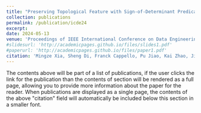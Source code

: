 ```yaml
---
title: "Preserving Topological Feature with Sign-of-Determinant Predicates in Lossy Compression: A Case Study of Vector Field Critical Points"
collection: publications
permalink: /publication/icde24
excerpt:
date: 2024-05-13
venue: 'Proceedings of IEEE International Conference on Data Engineering'
#slidesurl: 'http://academicpages.github.io/files/slides1.pdf'
#paperurl: 'http://academicpages.github.io/files/paper1.pdf'
citation: 'Mingze Xia, Sheng Di, Franck Cappello, Pu Jiao, Kai Zhao, Jinyang Liu, Xuan Wu, Xin Liang, Hanqi Guo.Preserving Topological Feature with Sign-of-Determinant Predicates in Lossy Compression: A Case Study of Vector Field Critical Points. 40th IEEE International Conference on Data Engineering'
---
```


The contents above will be part of a list of publications, if the user clicks the link for the publication than the contents of section will be rendered as a full page, allowing you to provide more information about the paper for the reader. When publications are displayed as a single page, the contents of the above "citation" field will automatically be included below this section in a smaller font.
